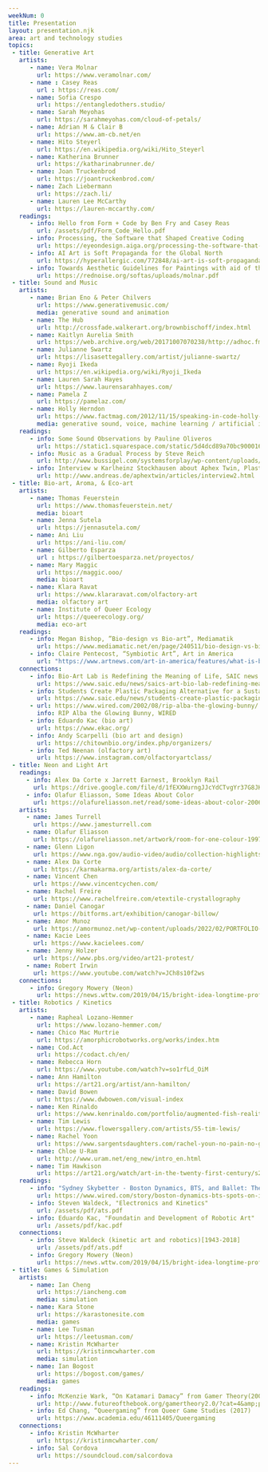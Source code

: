 ```yaml
---
weekNum: 0
title: Presentation
layout: presentation.njk
area: art and technology studies
topics:
 - title: Generative Art
   artists:
      - name: Vera Molnar 
        url: https://www.veramolnar.com/
      - name : Casey Reas
        url : https://reas.com/
      - name: Sofia Crespo
        url: https://entangledothers.studio/
      - name: Sarah Meyohas
        url: https://sarahmeyohas.com/cloud-of-petals/
      - name: Adrian M & Clair B
        url: https://www.am-cb.net/en
      - name: Hito Steyerl 
        url: https://en.wikipedia.org/wiki/Hito_Steyerl
      - name: Katherina Brunner
        url: https://katharinabrunner.de/
      - name: Joan Truckenbrod
        url: https://joantruckenbrod.com/
      - name: Zach Liebermann
        url: https://zach.li/
      - name: Lauren Lee McCarthy
        url: https://lauren-mccarthy.com/
   readings:
      - info: Hello from Form + Code by Ben Fry and Casey Reas
        url: /assets/pdf/Form_Code_Hello.pdf
      - info: Processing, the Software that Shaped Creative Coding
        url: https://eyeondesign.aiga.org/processing-the-software-that-shaped-creative-coding/
      - info: AI Art is Soft Propaganda for the Global North
        url: https://hyperallergic.com/772848/ai-art-is-soft-propaganda-for-the-global-north/
      - info: Towards Aesthetic Guidelines for Paintings with aid of the Computer by Vera Molnar
        url: https://rednoise.org/softas/uploads/molnar.pdf
 - title: Sound and Music
   artists:
      - name: Brian Eno & Peter Chilvers
        url: https://www.generativemusic.com/
        media: generative sound and animation
      - name: The Hub
        url: http://crossfade.walkerart.org/brownbischoff/index.html
      - name: Kaitlyn Aurelia Smith
        url: https://web.archive.org/web/20171007070238/http://adhoc.fm/post/sensation-breath-kaitlyn-aurelia-smith/
      - name: Julianne Swartz
        url: https://lisasettegallery.com/artist/julianne-swartz/
      - name: Ryoji Ikeda 
        url: https://en.wikipedia.org/wiki/Ryoji_Ikeda
      - name: Lauren Sarah Hayes
        url: https://www.laurensarahhayes.com/
      - name: Pamela Z 
        url: https://pamelaz.com/
      - name: Holly Herndon
        url: https://www.factmag.com/2012/11/15/speaking-in-code-holly-herndon-explains-why-the-laptop-is-the-most-personal-instrument-the-world-has-ever-known/
        media: generative sound, voice, machine learning / artificial intelligence
   readings:
      - info: Some Sound Observations by Pauline Oliveros
        url: https://static1.squarespace.com/static/5d4dcd89a70bc90001638861/t/5d501797e6bf0300010e9286/1565530012139/Pauline_Oliveros-Some_Sound_Observations.pdf
      - info: Music as a Gradual Process by Steve Reich
        url: http://www.bussigel.com/systemsforplay/wp-content/uploads/2014/02/Reich_Gradual-Process.pdf
      - info: Interview w Karlheinz Stockhausen about Aphex Twin, Plasticmann, and Scanner (read starting from "Can we talk about the music we sent you?")
        url: http://www.andreas.de/aphextwin/articles/interview2.html        
 - title: Bio-art, Aroma, & Eco-art
   artists:
      - name: Thomas Feuerstein
        url: https://www.thomasfeuerstein.net/
        media: bioart
      - name: Jenna Sutela
        url: https://jennasutela.com/
      - name: Ani Liu
        url: https://ani-liu.com/
      - name: Gilberto Esparza
        url : https://gilbertoesparza.net/proyectos/
      - name: Mary Maggic
        url: https://maggic.ooo/
        media: bioart
      - name: Klara Ravat
        url: https://www.klararavat.com/olfactory-art
        media: olfactory art
      - name: Institute of Queer Ecology
        url: https://queerecology.org/
        media: eco-art
   readings:
      - info: Megan Bishop, ”Bio-design vs Bio-art”, Mediamatik
        url: https://www.mediamatic.net/en/page/240511/bio-design-vs-bio-art
      - info: Claire Pentecost, “Symbiotic Art”, Art in America
        url: "https://www.artnews.com/art-in-america/features/what-is-bio-art-1234620687/"
   connections:
      - info: Bio-Art Lab is Redefining the Meaning of Life, SAIC news
        url: https://www.saic.edu/news/saics-art-bio-lab-redefining-meaning-life
      - info: Students Create Plastic Packaging Alternative for a Sustainable Future
        url: https://www.saic.edu/news/students-create-plastic-packaging-alternative-sustainable-future
      - url: https://www.wired.com/2002/08/rip-alba-the-glowing-bunny/
        info: RIP Alba the Glowing Bunny, WIRED
      - info: Eduardo Kac (bio art)
        url: https://www.ekac.org/
      - info: Andy Scarpelli (bio art and design)
        url: https://chitownbio.org/index.php/organizers/
      - info: Ted Neenan (olfactory art)
        url: https://www.instagram.com/olfactoryartclass/
 - title: Neon and Light Art
   readings: 
     - info: Alex Da Corte x Jarrett Earnest, Brooklyn Rail
       url: https://drive.google.com/file/d/1fEXXWurngJJcYdCTvgYr37G8JKmyUfrb/view?usp=sharing
     - info: Olafur Eliasson, Some Ideas About Color
       url: https://olafureliasson.net/read/some-ideas-about-color-2006/
   artists: 
     - name: James Turrell
       url: https://www.jamesturrell.com
     - name: Olafur Eliasson
       url: https://olafureliasson.net/artwork/room-for-one-colour-1997/
     - name: Glenn Ligon
       url: https://www.nga.gov/audio-video/audio/collection-highlights-east-building-english/double-america-ligon.html
     - name: Alex Da Corte
       url: https://karmakarma.org/artists/alex-da-corte/
     - name: Vincent Chen
       url: https://www.vincentcychen.com/
     - name: Rachel Freire
       url: https://www.rachelfreire.com/etextile-crystallography
     - name: Daniel Canogar
       url: https://bitforms.art/exhibition/canogar-billow/
     - name: Amor Munoz
       url: https://amormunoz.net/wp-content/uploads/2022/02/PORTFOLIO-2021.pdf
     - name: Kacie Lees
       url: https://www.kacielees.com/
     - name: Jenny Holzer
       url: https://www.pbs.org/video/art21-protest/  
     - name: Robert Irwin
       url: https://www.youtube.com/watch?v=JCh8s10f2ws
   connections:
      - info: Gregory Mowery (Neon)
        url: https://news.wttw.com/2019/04/15/bright-idea-longtime-professor-brings-neon-art-rogers-park
 - title: Robotics / Kinetics 
   artists:
      - name: Rapheal Lozano-Hemmer
        url: https://www.lozano-hemmer.com/
      - name: Chico Mac Murtrie
        url: https://amorphicrobotworks.org/works/index.htm
      - name: Cod.Act
        url: https://codact.ch/en/
      - name: Rebecca Horn
        url: https://www.youtube.com/watch?v=so1rfLd_OiM
      - name: Ann Hamilton
        url: https://art21.org/artist/ann-hamilton/
      - name: David Bowen
        url: https://www.dwbowen.com/visual-index
      - name: Ken Rinaldo
        url: https://www.kenrinaldo.com/portfolio/augmented-fish-reality/
      - name: Tim Lewis
        url: https://www.flowersgallery.com/artists/55-tim-lewis/
      - name: Rachel Yoon
        url: https://www.sargentsdaughters.com/rachel-youn-no-pain-no-gain
      - name: Chloe U-Ram
        url: http://www.uram.net/eng_new/intro_en.html
      - name: Tim Hawkison 
        url: https://art21.org/watch/art-in-the-twenty-first-century/s2/tim-hawkinson-in-time-segment/
   readings:
      - info: "Sydney Skybetter - Boston Dynamics, BTS, and Ballet: The Next Act for Robotics"
        url: https://www.wired.com/story/boston-dynamics-bts-spots-on-it/
      - info: Steven Waldeck, "Electronics and Kinetics"
        url: /assets/pdf/ats.pdf
      - info: Eduardo Kac, "Foundatin and Development of Robotic Art"
        url: /assets/pdf/kac.pdf
   connections:
      - info: Steve Waldeck (kinetic art and robotics)[1943-2018]
        url: /assets/pdf/ats.pdf
      - info: Gregory Mowery (Neon)
        url: https://news.wttw.com/2019/04/15/bright-idea-longtime-professor-brings-neon-art-rogers-park
 - title: Games & Simulation
   artists:
      - name: Ian Cheng
        url: https://iancheng.com
        media: simulation
      - name: Kara Stone
        url: https://karastonesite.com
        media: games
      - name: Lee Tusman
        url: https://leetusman.com/
      - name: Kristin McWharter
        url: https://kristinmcwharter.com
        media: simulation
      - name: Ian Bogost
        url: https://bogost.com/games/
        media: games
   readings:
      - info: McKenzie Wark, “On Katamari Damacy” from Gamer Theory(2007)
        url: http://www.futureofthebook.org/gamertheory2.0/?cat=4&amp;paged=2
      - info: Ed Chang, “Queergaming” from Queer Game Studies (2017)
        url: https://www.academia.edu/46111405/Queergaming
   connections:
      - info: Kristin McWharter
        url: https://kristinmcwharter.com/
      - info: Sal Cordova
        url: https://soundcloud.com/salcordova
---
```

